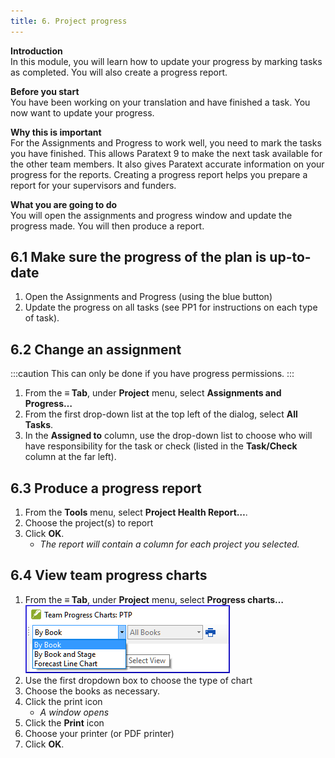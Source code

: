 ```yaml
---
title: 6. Project progress
---
```

**Introduction**  
In this module, you will learn how to update your progress by marking tasks as completed. You will also create a progress report.

**Before you start**  
You have been working on your translation and have finished a task. You now want to update your progress.

**Why this is important**   
For the Assignments and Progress to work well, you need to mark the tasks you have finished. This allows Paratext 9 to make the next task available for the other team members. It also gives Paratext accurate information on your progress for the reports. Creating a progress report helps you prepare a report for your supervisors and funders.

**What you are going to do**  
You will open the assignments and progress window and update the progress made. You will then produce a report.



## 6.1 Make sure the progress of the plan is up-to-date
1.  Open the Assignments and Progress (using the blue button)
1.  Update the progress on all tasks (see PP1 for instructions on each type of task).

## 6.2 Change an assignment
:::caution
This can only be done if you have progress permissions.
:::

1.  From the **≡ Tab**, under **Project** menu, select **Assignments and Progress…**
1.  From the first drop-down list at the top left of the dialog, select **All Tasks**.
1.  In the **Assigned to** column, use the drop-down list to choose who will have responsibility for the task or check (listed in the **Task/Check** column at the far left).


## 6.3 Produce a progress report
1.  From the **Tools** menu, select **Project Health Report…**.
1.  Choose the project(s) to report
1.  Click **OK**.  
     -  *The report will contain a column for each project you selected.*
 
## 6.4 View team progress charts
1.  From the **≡ Tab**, under **Project** menu, select **Progress charts…**  
    ![](../media/c39b0bb812f828a6a704052c6f10ebf4.png)  
1.  Use the first dropdown box to choose the type of chart
1.  Choose the books as necessary.
1.  Click the print icon  
     -  *A window opens*
1.  Click the **Print** icon
1.  Choose your printer (or PDF printer)
1.  Click **OK**.
